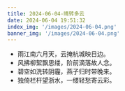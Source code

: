 ```yaml
---
title: 2024-06-04-晴转多云
date: 2024-06-04 19:51:32
index_img: '/images/2024-06-04.png'
banner_img: '/images/2024-06-04.png'
---
```

- 雨江南六月天，云掩杭城映日边。
- 风拂柳絮飘思缕，阶前滴落故人念。
- 碧空如洗转阴霾，燕子归时带晚来。
- 独倚栏杆望浙水，一缕轻愁寄云彩。

